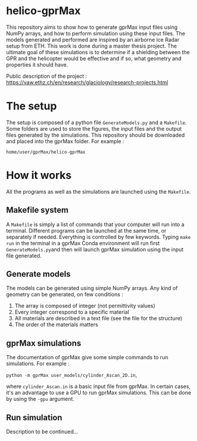 # helico-gprMax
This repository aims to show how to generate gprMax input files using NumPy arrays, and how to perform simulation using these input files. The models generated and performed are inspired by an airborne ice Radar setup from ETH. This work is done during a master thesis project. The ultimate goal of these simulations is to determine if a shielding between the GPR and the helicopter would be effective and if so, what geometry and properties it should have. 
 
Public description of the project : https://vaw.ethz.ch/en/research/glaciology/research-projects.html
 
# The setup
The setup is composed of a python file `GenerateModels.py` and a `Makefile`. Some folders are used to store the figures, the input files and the output files generated by the simulations. This repository should be downloaded and placed into the gprMax folder. For example :
 
`home/user/gprMax/helico-gprMax`
 
# How it works
All the programs as well as the simulations are launched using the `Makefile`.
 
## Makefile system
A `Makefile` is simply a list of commands that your computer will run into a terminal. Different programs can be launched at the same time, or separately if needed. Everything is controlled by few keywords. Typing `make run` in the terminal in a gprMax Conda environment will run first `GenerateModels.py`and then will launch gprMax simulation using the input file generated.
 
## Generate models
The models can be generated using simple NumPy arrays. Any kind of geometry can be generated, on few conditions :
1. The array is composed of integer (not permittivity values)
2. Every integer correspond to a specific material
3. All materials are described in a text file (see the file for the structure)
4. The order of the materials matters

## gprMax simulations
The documentation of gprMax give some simple commands to run simulations. For example :
 
`python -m gprMax user_models/cylinder_Ascan_2D.in`, 
 
where `cylinder_Ascan.in` is a basic input file from gprMax. In certain cases, it's an advantage to use a GPU to run gprMax simulations. This can be done by using the `-gpu` argument.
 
 
## Run simulation
Description to be continued...
